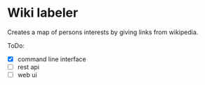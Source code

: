 # Wiki labeler

Creates a map of persons interests by giving links from wikipedia.

ToDo:

- [x] command line interface
- [ ] rest api
- [ ] web ui
